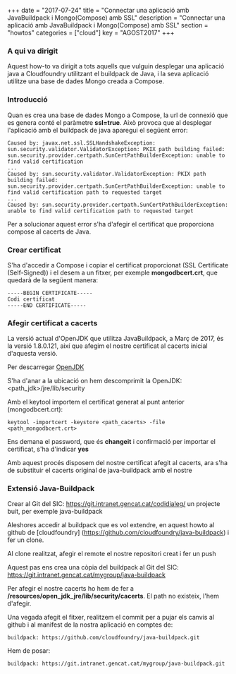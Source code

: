 +++
date        = "2017-07-24"
title       = "Connectar una aplicació amb JavaBuildpack i Mongo(Compose) amb SSL"
description = "Connectar una aplicació amb JavaBuildpack i Mongo(Compose) amb SSL"
section     = "howtos"
categories  = ["cloud"]
key         = "AGOST2017"
+++

### A qui va dirigit

Aquest how-to va dirigit a tots aquells que vulguin desplegar una aplicació java a Cloudfoundry utilitzant el buildpack de Java, i la seva aplicació utilitze una base de dades Mongo creada a Compose.

### Introducció

Quan es crea una base de dades Mongo a Compose, la url de connexió que es genera conté el paràmetre **ssl=true**. Això provoca que al desplegar l'aplicació amb el buildpack de java aparegui el següent error:

	Caused by: javax.net.ssl.SSLHandshakeException: sun.security.validator.ValidatorException: PKIX path building failed: sun.security.provider.certpath.SunCertPathBuilderException: unable to find valid certification
	...
	Caused by: sun.security.validator.ValidatorException: PKIX path building failed: sun.security.provider.certpath.SunCertPathBuilderException: unable to find valid certification path to requested target
	...
	Caused by: sun.security.provider.certpath.SunCertPathBuilderException: unable to find valid certification path to requested target
	
Per a solucionar aquest error s'ha d'afegir el certificat que proporciona compose al cacerts de Java.

### Crear certificat

S'ha d'accedir a Compose i copiar el certificat proporcionat (SSL Certificate (Self-Signed)) i el desem a un fitxer, per exemple **mongodbcert.crt**, que quedarà de la següent manera:

	-----BEGIN CERTIFICATE-----
	Codi certificat
	-----END CERTIFICATE-----

### Afegir certificat a cacerts

La versió actual d'OpenJDK que utilitza JavaBuildpack, a Març de 2017, és la versió 1.8.0.121, així que afegim el nostre certificat al cacerts inicial d'aquesta versió.

Per descarregar [OpenJDK](https://github.com/ojdkbuild/ojdkbuild)

S'ha d'anar a la ubicació on hem descomprimit la OpenJDK: <path_jdk>/jre/lib/security

Amb el keytool importem el certificat generat al punt anterior (mongodbcert.crt):

	keytool -importcert -keystore <path_cacerts> -file <path_mongodbcert.crt>
	
Ens demana el password, que és **changeit** i confirmació per importar el certificat, s'ha d'indicar **yes**

Amb aquest procés disposem del nostre certificat afegit al cacerts, ara s'ha de substituir el cacerts original de java-buildpack amb el nostre

### Extensió Java-Buildpack

Crear al Git del SIC: https://git.intranet.gencat.cat/codidialeg/ un projecte buit, per exemple java-buildpack

Aleshores accedir al buildpack que es vol extendre, en aquest howto al github de [cloudfoundry] (https://github.com/cloudfoundry/java-buildpack) i fer un clone.

Al clone realitzat, afegir el remote el nostre repositori creat i fer un push

Aquest pas ens crea una còpia del buildpack al Git del SIC: https://git.intranet.gencat.cat/mygroup/java-buildpack

Per afegir el nostre cacerts ho hem de fer a **/resources/open_jdk_jre/lib/security/cacerts**. El path no existeix, l'hem d'afegir.

Una vegada afegit el fitxer, realitzem el commit per a pujar els canvis al github i al manifest de la nostra aplicació en comptes de:

	buildpack: https://github.com/cloudfoundry/java-buildpack.git
	
Hem de posar:
	
	buildpack: https://git.intranet.gencat.cat/mygroup/java-buildpack.git

